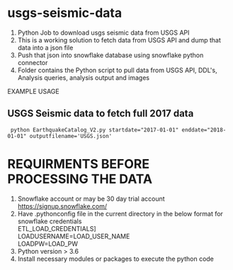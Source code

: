 # usgs-seismic-data
1. Python Job to download usgs seismic data from USGS API
2. This is a working solution to fetch data from USGS API and dump that data into a json file
3. Push that json into snowflake database using snowflake python connector
4. Folder contains the Python script to pull data from USGS API, DDL's, Analysis queries, analysis output and images

EXAMPLE USAGE
## USGS Seismic data to fetch full 2017 data
``` python EarthquakeCatalog_V2.py startdate="2017-01-01" enddate="2018-01-01" outputfilename='USGS.json'```

# REQUIRMENTS BEFORE PROCESSING THE DATA
1. Snowflake account or may be 30 day trial account https://signup.snowflake.com/
2. Have .pythonconfig file in the current directory in the below format for snowflake credentials<br/>
   ETL_LOAD_CREDENTIALS]<br/>
   LOADUSERNAME=LOAD_USER_NAME<br/>
   LOADPW=LOAD_PW
3. Python version > 3.6
4. Install necessary modules or packages to execute the python code
